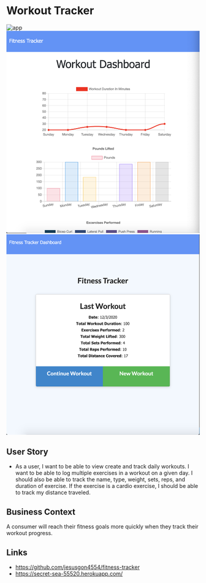 # Workout Tracker
![app](assets/add\a\workout.png)
![app](assets/charts.png)
![app](assets/exercises.png)


## User Story

* As a user, I want to be able to view create and track daily workouts. I want to be able to log multiple exercises in a workout on a given day. I should also be able to track the name, type, weight, sets, reps, and duration of exercise. If the exercise is a cardio exercise, I should be able to track my distance traveled.

## Business Context

A consumer will reach their fitness goals more quickly when they track their workout progress.


## Links
* https://github.com/jesusgon4554/fitness-tracker
* https://secret-sea-55520.herokuapp.com/
